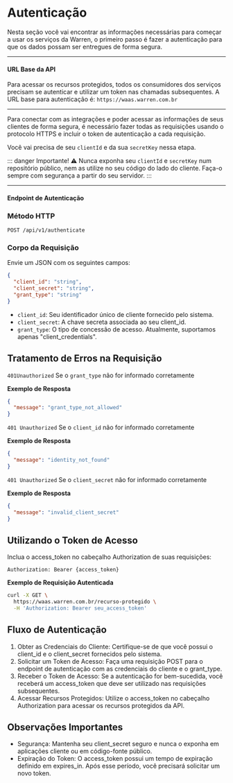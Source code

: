 # Autenticação
Nesta seção você vai encontrar as informações necessárias para começar a usar os serviços da Warren, o primeiro passo é fazer a autenticação para que os dados possam ser entregues de forma segura.

-----
#### URL Base da API

Para acessar os recursos protegidos, todos os consumidores dos serviços precisam se autenticar e utilizar um token nas chamadas subsequentes. A URL base para autenticação é: ```https://waas.warren.com.br```

-----

Para conectar com as integrações e poder acessar as informações de seus clientes de forma segura, é necessário fazer todas as requisições usando o protocolo HTTPS e incluir o token de autenticação a cada requisição.

Você vai precisa de seu ```clientId``` e da sua ```secretKey``` nessa etapa.

::: danger Importante!
:warning: Nunca exponha seu ```clientId``` e ```secretKey``` num repositório público, nem as utilize no seu código do lado do cliente. Faça-o sempre com segurança a partir do seu servidor.
:::

-----

#### Endpoint de Autenticação

### Método HTTP

`POST /api/v1/authenticate`

### Corpo da Requisição

Envie um JSON com os seguintes campos:

```json
{
  "client_id": "string",
  "client_secret": "string",
  "grant_type": "string"
}
```

- `client_id`: Seu identificador único de cliente fornecido pelo sistema.
- `client_secret`: A chave secreta associada ao seu client_id.
- `grant_type`: O tipo de concessão de acesso. Atualmente, suportamos apenas "client_credentials".
  
## Tratamento de Erros na Requisição

`401Unauthorized` Se o `grant_type` não for informado corretamente

**Exemplo de Resposta**
```json
{
  "message": "grant_type_not_allowed"
}
```

`401 Unauthorized` Se o `client_id` não for informado corretamente

**Exemplo de Resposta**
```json
{
  "message": "identity_not_found"
}
```

`401 Unauthorized` Se o `client_secret` não for informado corretamente

**Exemplo de Resposta**
```json
{
  "message": "invalid_client_secret"
}
```

## Utilizando o Token de Acesso
Inclua o access_token no cabeçalho Authorization de suas requisições:

```text
Authorization: Bearer {access_token}
```

**Exemplo de Requisição Autenticada**
```bash
curl -X GET \
  https://waas.warren.com.br/recurso-protegido \
  -H 'Authorization: Bearer seu_access_token'
```

## Fluxo de Autenticação



1. Obter as Credenciais do Cliente: Certifique-se de que você possui o client_id e o client_secret fornecidos pelo sistema.
2. Solicitar um Token de Acesso: Faça uma requisição POST para o endpoint de autenticação com as credenciais do cliente e o grant_type.
3. Receber o Token de Acesso: Se a autenticação for bem-sucedida, você receberá um access_token que deve ser utilizado nas requisições subsequentes.
4. Acessar Recursos Protegidos: Utilize o access_token no cabeçalho Authorization para acessar os recursos protegidos da API.

## Observações Importantes
- Segurança: Mantenha seu client_secret seguro e nunca o exponha em aplicações cliente ou em código-fonte público.
- Expiração do Token: O access_token possui um tempo de expiração definido em expires_in. Após esse período, você precisará solicitar um novo token.
